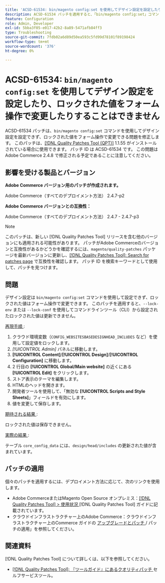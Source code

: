 ```yaml
---
title: 'ACSD-61534: bin/magento config:set を使用してデザイン設定を設定したり、ロックされた値をフォーム操作で変更したりすることはできません'
description: ACSD-61534 パッチを適用すると、「bin/magento config:set」コマンドを使用してデザイン設定を設定できず、ロックされた値をフォーム操作で変更できるAdobe Commerceの問題を修正できます。
feature: Configuration
role: Admin, Developer
exl-id: 5bba3f05-e017-42b2-8a89-5471afb84ff3
type: Troubleshooting
source-git-commit: 7fdb02a6d89d50ea593c5fd99d78101f89198424
workflow-type: tm+mt
source-wordcount: '376'
ht-degree: 0%

---
```


# ACSD-61534: `bin/magento config:set` を使用してデザイン設定を設定したり、ロックされた値をフォーム操作で変更したりすることはできません

ACSD-61534 パッチは、`bin/magento config:set` コマンドを使用してデザイン設定を設定できず、ロックされた値をフォーム操作で変更できる問題を修正します。 このパッチは、[[!DNL Quality Patches Tool (QPT)]](/help/tools/quality-patches-tool/quality-patches-tool-to-self-serve-quality-patches.md) 1.1.55 がインストールされている場合に使用できます。 パッチ ID は ACSD-61534 です。 この問題はAdobe Commerce 2.4.8 で修正される予定であることに注意してください。

## 影響を受ける製品とバージョン

**Adobe Commerce バージョン用のパッチが作成されます。**

Adobe Commerce（すべてのデプロイメント方法） 2.4.7-p2

**Adobe Commerce バージョンとの互換性：**

Adobe Commerce（すべてのデプロイメント方法） 2.4.7 - 2.4.7-p3

>[!NOTE]
>
>このパッチは、新しい [!DNL Quality Patches Tool] リリースを含む他のバージョンにも適用される可能性があります。 パッチがAdobe Commerceのバージョンと互換性があるかどうかを確認するには、`magento/quality-patches` パッケージを最新バージョンに更新し、[[!DNL Quality Patches Tool]: Search for patches page](https://experienceleague.adobe.com/tools/commerce-quality-patches/index.html) で互換性を確認します。 パッチ ID を検索キーワードとして使用して、パッチを見つけます。

## 問題

デザイン設定は `bin/magento config:set` コマンドを使用して設定できず、ロックされた値はフォーム操作で変更できます。 このパッチを適用すると、`--lock-env` または `--lock-conf` を使用してコマンドラインツール（CLI）から設定されたロックされた値は更新できません。

<u> 再現手順 </u>:

1. クラウド環境変数（`CONFIG_WEBSITESBASEDESIGNHEAD_INCLUDES` など）を使用して設定値をロックします。
1. *[!UICONTROL Admin]* パネルに移動します。
1. **[!UICONTROL Content]**/**[!UICONTROL Design]**/**[!UICONTROL Configuration]** に移動します。
1. 2 行目の **[!UICONTROL Global/Main website]** の近くにある **[!UICONTROL Edit]** をクリックします。
1. ストア表示のテーマを編集します。
1. HTMLのヘッドを開きます。
1. 開発者ツールを使用して、「無効な **[!UICONTROL Scripts and Style Sheets]**」フィールドを有効にします。
1. 値を変更して保存します。

<u> 期待される結果 </u>:

ロックされた値は保存できません。

<u> 実際の結果 </u>:

テーブル `core_config_data` には、`design/head/includes` の更新された値が含まれています。

## パッチの適用

個々のパッチを適用するには、デプロイメント方法に応じて、次のリンクを使用します。

* Adobe CommerceまたはMagento Open Source オンプレミス：[[!DNL Quality Patches Tool] > 使用状況 ](/help/tools/quality-patches-tool/usage.md)[!DNL Quality Patches Tool] ガイドに記載されています。
* クラウドインフラストラクチャー上のAdobe Commerce：クラウドインフラストラクチャー上のCommerce ガイドの [ アップグレードとパッチ ](https://experienceleague.adobe.com/docs/commerce-cloud-service/user-guide/develop/upgrade/apply-patches.html)/ パッチの適用」を参照してください。

## 関連資料

[!DNL Quality Patches Tool] について詳しくは、以下を参照してください。

* [[!DNL Quality Patches Tool]: 『ツールガイド』にあるクオリティパッチ ](/help/tools/quality-patches-tool/quality-patches-tool-to-self-serve-quality-patches.md) セルフサービスツール。
